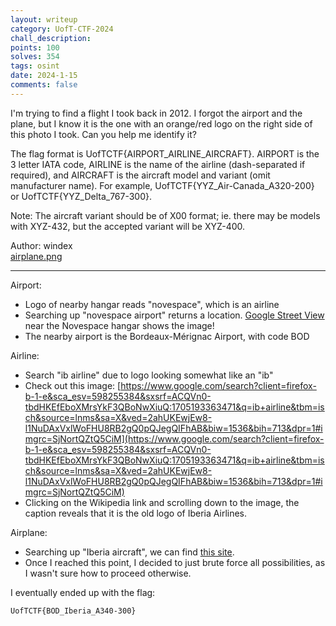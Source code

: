 ```yaml
---
layout: writeup
category: UofT-CTF-2024
chall_description:
points: 100
solves: 354
tags: osint
date: 2024-1-15
comments: false
---
```


I'm trying to find a flight I took back in 2012. I forgot the airport and the plane, but I know it is the one with an orange/red logo on the right side of this photo I took. Can you help me identify it?  

The flag format is UofTCTF{AIRPORT_AIRLINE_AIRCRAFT}. AIRPORT is the 3 letter IATA code, AIRLINE is the name of the airline (dash-separated if required), and AIRCRAFT is the aircraft model and variant (omit manufacturer name). For example, UofTCTF{YYZ_Air-Canada_A320-200} or UofTCTF{YYZ_Delta_767-300}.  

Note: The aircraft variant should be of X00 format; ie. there may be models with XYZ-432, but the accepted variant will be XYZ-400.  

Author: windex  
[airplane.png](https://github.com/Nightxade/ctf-writeups/blob/master/assets/CTFs/UofT-CTF-2024/airplane.png)

---

Airport:  
- Logo of nearby hangar reads "novespace", which is an airline
- Searching up "novespace airport" returns a location. [Google Street View](https://www.google.com/maps/@44.8379971,-0.7159023,3a,75y,117.47h,90.51t/data=!3m6!1e1!3m4!1saVmTHmV70ry_RU8h71VabQ!2e0!7i13312!8i6656?entry=ttu) near the Novespace hangar shows the image!  
- The nearby airport is the Bordeaux-Mérignac Airport, with code BOD

Airline:  
- Search "ib airline" due to logo looking somewhat like an "ib"
- Check out this image:  [https://www.google.com/search?client=firefox-b-1-e&sca_esv=598255384&sxsrf=ACQVn0-tbdHKEfEboXMrsYkF3QBoNwXiuQ:1705193363471&q=ib+airline&tbm=isch&source=lnms&sa=X&ved=2ahUKEwjEw8-l1NuDAxVxlWoFHU8RB2gQ0pQJegQIFhAB&biw=1536&bih=713&dpr=1#imgrc=SjNortQZtQ5CiM](https://www.google.com/search?client=firefox-b-1-e&sca_esv=598255384&sxsrf=ACQVn0-tbdHKEfEboXMrsYkF3QBoNwXiuQ:1705193363471&q=ib+airline&tbm=isch&source=lnms&sa=X&ved=2ahUKEwjEw8-l1NuDAxVxlWoFHU8RB2gQ0pQJegQIFhAB&biw=1536&bih=713&dpr=1#imgrc=SjNortQZtQ5CiM)  
- Clicking on the Wikipedia link and scrolling down to the image, the caption reveals that it is the old logo of Iberia Airlines.

Airplane:  
- Searching up "Iberia aircraft", we can find [this site](https://www.airfleets.net/flottecie/Iberia.htm).  
- Once I reached this point, I decided to just brute force all possibilities, as I wasn't sure how to proceed otherwise.  

I eventually ended up with the flag:  

    UofTCTF{BOD_Iberia_A340-300}